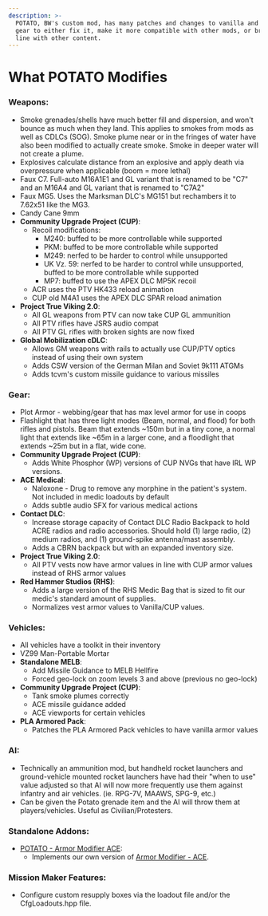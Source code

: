 ```yaml
---
description: >-
  POTATO, BW's custom mod, has many patches and changes to vanilla and modded
  gear to either fix it, make it more compatible with other mods, or bring it in
  line with other content.
---
```


# What POTATO Modifies

### **Weapons:**

* Smoke grenades/shells have much better fill and dispersion, and won't bounce as much when they land. This applies to smokes from mods as well as CDLCs (SOG). Smoke plume near or in the fringes of water have also been modified to actually create smoke. Smoke in deeper water will not create a plume.&#x20;
* Explosives calculate distance from an explosive and apply death via overpressure when applicable (boom = more lethal)
* Faux C7. Full-auto M16A1E1 and GL variant that is renamed to be "C7" and an M16A4 and GL variant that is renamed to "C7A2"
* Faux MG5. Uses the Marksman DLC's MG151 but rechambers it to 7.62x51 like the MG3.
* Candy Cane 9mm
* **Community Upgrade Project (CUP)**:
  * Recoil modifications:
    * M240: buffed to be more controllable while supported
    * PKM: buffed to be more controllable while supported
    * M249: nerfed to be harder to control while unsupported
    * UK Vz. 59: nerfed to be harder to control while unsupported, buffed to be more controllable while supported
    * MP7: buffed to use the APEX DLC MP5K recoil
  * ACR uses the PTV HK433 reload animation
  * CUP old M4A1 uses the APEX DLC SPAR reload animation
* **Project True Viking 2.0**:
  * All GL weapons from PTV can now take CUP GL ammunition
  * All PTV rifles have JSRS audio compat
  * All PTV GL rifles with broken sights are now fixed
* **Global Mobilization cDLC**:
  * Allows GM weapons with rails to actually use CUP/PTV optics instead of using their own system
  * Adds CSW version of the German Milan and Soviet 9k111 ATGMs
  * Adds tcvm's custom missile guidance to various missiles

### **Gear:**

* Plot Armor - webbing/gear that has max level armor for use in coops
* Flashlight that has three light modes (Beam, normal, and flood) for both rifles and pistols. Beam that extends \~150m but in a tiny cone, a normal light that extends like \~65m in a larger cone, and a floodlight that extends \~25m but in a flat, wide cone.
* **Community Upgrade Project (CUP)**:
  * Adds White Phosphor (WP) versions of CUP NVGs that have IRL WP versions.
* **ACE Medical**:&#x20;
  * Naloxone - Drug to remove any morphine in the patient's system. Not included in medic loadouts by default
  * Adds subtle audio SFX for various medical actions
* **Contact DLC**:&#x20;
  * Increase storage capacity of Contact DLC Radio Backpack to hold ACRE radios and radio accessories. Should hold (1) large radio, (2) medium radios, and (1) ground-spike antenna/mast assembly.
  * Adds a CBRN backpack but with an expanded inventory size.
* **Project True Viking 2.0**:&#x20;
  * All PTV vests now have armor values in line with CUP armor values instead of RHS armor values
* **Red Hammer Studios (RHS)**:
  * Adds a large version of the RHS Medic Bag that is sized to fit our medic's standard amount of supplies.
  * Normalizes vest armor values to Vanilla/CUP values.

### **Vehicles:**

* All vehicles have a toolkit in their inventory
* VZ99 Man-Portable Mortar
* **Standalone MELB**:
  * Add Missile Guidance to MELB Hellfire
  * Forced geo-lock on zoom levels 3 and above (previous no geo-lock)
* **Community Upgrade Project (CUP)**:&#x20;
  * Tank smoke plumes correctly
  * ACE missile guidance added
  * ACE viewports for certain vehicles
* **PLA Armored Pack**:&#x20;
  * Patches the PLA Armored Pack vehicles to have vanilla armor values

### **AI:**

* Technically an ammunition mod, but handheld rocket launchers and ground-vehicle mounted rocket launchers have had their "when to use" value adjusted so that AI will now more frequently use them against infantry and air vehicles. (ie. RPG-7V, MAAWS, SPG-9, etc.)
* Can be given the Potato grenade item and the AI will throw them at players/vehicles. Useful as Civilian/Protesters.

### Standalone Addons:

* [POTATO - Armor Modifier ACE](broken-reference):
  * Implements our own version of [Armor Modifier - ACE](https://steamcommunity.com/sharedfiles/filedetails/?id=2930736286).

### Mission Maker Features:

* Configure custom resupply boxes via the loadout file and/or the CfgLoadouts.hpp file.
